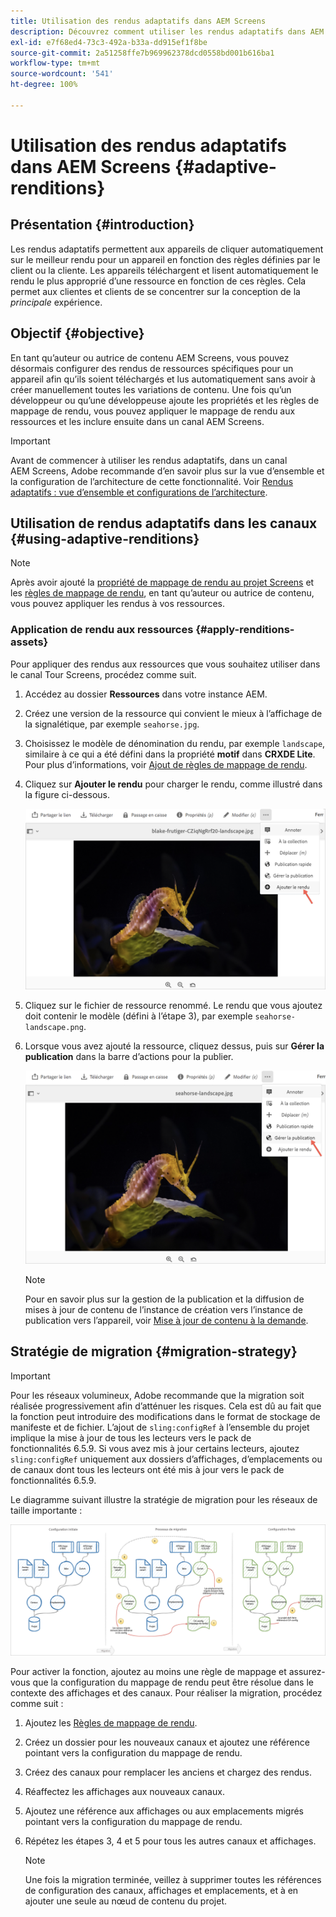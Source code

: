 ```yaml
---
title: Utilisation des rendus adaptatifs dans AEM Screens
description: Découvrez comment utiliser les rendus adaptatifs dans AEM Screens.
exl-id: e7f68ed4-73c3-492a-b33a-dd915ef1f8be
source-git-commit: 2a51258ffe7b969962378dcd0558bd001b616ba1
workflow-type: tm+mt
source-wordcount: '541'
ht-degree: 100%

---
```


# Utilisation des rendus adaptatifs dans AEM Screens {#adaptive-renditions}

## Présentation {#introduction}

Les rendus adaptatifs permettent aux appareils de cliquer automatiquement sur le meilleur rendu pour un appareil en fonction des règles définies par le client ou la cliente. Les appareils téléchargent et lisent automatiquement le rendu le plus approprié d’une ressource en fonction de ces règles. Cela permet aux clientes et clients de se concentrer sur la conception de la *principale* expérience.

## Objectif {#objective}

En tant qu’auteur ou autrice de contenu AEM Screens, vous pouvez désormais configurer des rendus de ressources spécifiques pour un appareil afin qu’ils soient téléchargés et lus automatiquement sans avoir à créer manuellement toutes les variations de contenu.
Une fois qu’un développeur ou qu’une développeuse ajoute les propriétés et les règles de mappage de rendu, vous pouvez appliquer le mappage de rendu aux ressources et les inclure ensuite dans un canal AEM Screens.

>[!IMPORTANT]
>Avant de commencer à utiliser les rendus adaptatifs, dans un canal AEM Screens, Adobe recommande d’en savoir plus sur la vue d’ensemble et la configuration de l’architecture de cette fonctionnalité. Voir [Rendus adaptatifs : vue d’ensemble et configurations de l’architecture](/help/user-guide/adaptive-renditions.md).

## Utilisation de rendus adaptatifs dans les canaux {#using-adaptive-renditions}

>[!NOTE]
>Après avoir ajouté la [propriété de mappage de rendu au projet Screens](/help/user-guide/adaptive-renditions.md#rendition-mapping-new) et les [règles de mappage de rendu](/help/user-guide/adaptive-renditions.md#add-rendition-mapping-rules), en tant qu’auteur ou autrice de contenu, vous pouvez appliquer les rendus à vos ressources.

### Application de rendu aux ressources {#apply-renditions-assets}

Pour appliquer des rendus aux ressources que vous souhaitez utiliser dans le canal Tour Screens, procédez comme suit.

1. Accédez au dossier **Ressources** dans votre instance AEM.
1. Créez une version de la ressource qui convient le mieux à l’affichage de la signalétique, par exemple `seahorse.jpg`.
1. Choisissez le modèle de dénomination du rendu, par exemple `landscape`, similaire à ce qui a été défini dans la propriété **motif** dans **CRXDE Lite**. Pour plus d’informations, voir [Ajout de règles de mappage de rendu](/help/user-guide/adaptive-renditions.md#add-rendition-mapping-rules).
1. Cliquez sur **Ajouter le rendu** pour charger le rendu, comme illustré dans la figure ci-dessous.

   ![image](/help/user-guide/assets/adaptive-renditions/manage-pub-asset2.png)

1. Cliquez sur le fichier de ressource renommé. Le rendu que vous ajoutez doit contenir le modèle (défini à l’étape 3), par exemple `seahorse-landscape.png`.
1. Lorsque vous avez ajouté la ressource, cliquez dessus, puis sur **Gérer la publication** dans la barre d’actions pour la publier.

   ![image](/help/user-guide/assets/adaptive-renditions/manage-pub-asset1.png)

   >[!NOTE]
   >Pour en savoir plus sur la gestion de la publication et la diffusion de mises à jour de contenu de l’instance de création vers l’instance de publication vers l’appareil, voir [Mise à jour de contenu à la demande](https://experienceleague.adobe.com/fr/docs/experience-manager-screens/user-guide/authoring/content-updates/on-demand-content).

## Stratégie de migration {#migration-strategy}

>[!IMPORTANT]
>Pour les réseaux volumineux, Adobe recommande que la migration soit réalisée progressivement afin d’atténuer les risques. Cela est dû au fait que la fonction peut introduire des modifications dans le format de stockage de manifeste et de fichier. L’ajout de `sling:configRef` à l’ensemble du projet implique la mise à jour de tous les lecteurs vers le pack de fonctionnalités 6.5.9. Si vous avez mis à jour certains lecteurs, ajoutez `sling:configRef` uniquement aux dossiers d’affichages, d’emplacements ou de canaux dont tous les lecteurs ont été mis à jour vers le pack de fonctionnalités 6.5.9.

Le diagramme suivant illustre la stratégie de migration pour les réseaux de taille importante :

![image](/help/user-guide/assets/adaptive-renditions/migration-strategy1.png)

Pour activer la fonction, ajoutez au moins une règle de mappage et assurez-vous que la configuration du mappage de rendu peut être résolue dans le contexte des affichages et des canaux. Pour réaliser la migration, procédez comme suit :

1. Ajoutez les [Règles de mappage de rendu](/help/user-guide/adaptive-renditions.md).
1. Créez un dossier pour les nouveaux canaux et ajoutez une référence pointant vers la configuration du mappage de rendu.
1. Créez des canaux pour remplacer les anciens et chargez des rendus.
1. Réaffectez les affichages aux nouveaux canaux.
1. Ajoutez une référence aux affichages ou aux emplacements migrés pointant vers la configuration du mappage de rendu.
1. Répétez les étapes 3, 4 et 5 pour tous les autres canaux et affichages.

   >[!NOTE]
   >Une fois la migration terminée, veillez à supprimer toutes les références de configuration des canaux, affichages et emplacements, et à en ajouter une seule au nœud de contenu du projet.
